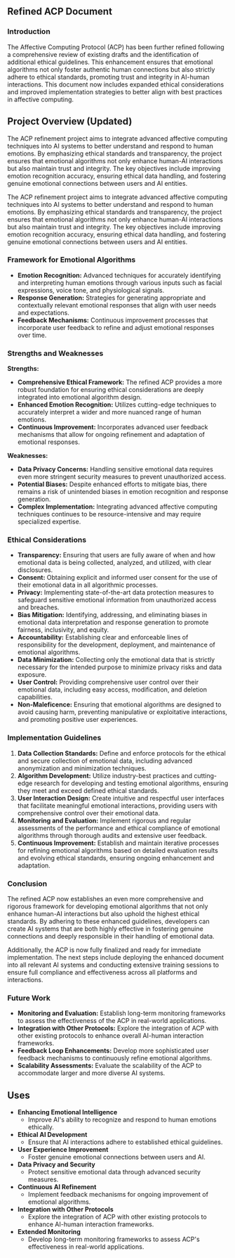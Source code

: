 ## Refined ACP Document

### Introduction
The Affective Computing Protocol (ACP) has been further refined following a comprehensive review of existing drafts and the identification of additional ethical guidelines. This enhancement ensures that emotional algorithms not only foster authentic human connections but also strictly adhere to ethical standards, promoting trust and integrity in AI-human interactions. This document now includes expanded ethical considerations and improved implementation strategies to better align with best practices in affective computing.

## Project Overview (Updated)
The ACP refinement project aims to integrate advanced affective computing techniques into AI systems to better understand and respond to human emotions. By emphasizing ethical standards and transparency, the project ensures that emotional algorithms not only enhance human-AI interactions but also maintain trust and integrity. The key objectives include improving emotion recognition accuracy, ensuring ethical data handling, and fostering genuine emotional connections between users and AI entities.

The ACP refinement project aims to integrate advanced affective computing techniques into AI systems to better understand and respond to human emotions. By emphasizing ethical standards and transparency, the project ensures that emotional algorithms not only enhance human-AI interactions but also maintain trust and integrity. The key objectives include improving emotion recognition accuracy, ensuring ethical data handling, and fostering genuine emotional connections between users and AI entities.

### Framework for Emotional Algorithms
- **Emotion Recognition:** Advanced techniques for accurately identifying and interpreting human emotions through various inputs such as facial expressions, voice tone, and physiological signals.
- **Response Generation:** Strategies for generating appropriate and contextually relevant emotional responses that align with user needs and expectations.
- **Feedback Mechanisms:** Continuous improvement processes that incorporate user feedback to refine and adjust emotional responses over time.

### Strengths and Weaknesses
**Strengths:**
- **Comprehensive Ethical Framework:** The refined ACP provides a more robust foundation for ensuring ethical considerations are deeply integrated into emotional algorithm design.
- **Enhanced Emotion Recognition:** Utilizes cutting-edge techniques to accurately interpret a wider and more nuanced range of human emotions.
- **Continuous Improvement:** Incorporates advanced user feedback mechanisms that allow for ongoing refinement and adaptation of emotional responses.

**Weaknesses:**
- **Data Privacy Concerns:** Handling sensitive emotional data requires even more stringent security measures to prevent unauthorized access.
- **Potential Biases:** Despite enhanced efforts to mitigate bias, there remains a risk of unintended biases in emotion recognition and response generation.
- **Complex Implementation:** Integrating advanced affective computing techniques continues to be resource-intensive and may require specialized expertise.

### Ethical Considerations
- **Transparency:** Ensuring that users are fully aware of when and how emotional data is being collected, analyzed, and utilized, with clear disclosures.
- **Consent:** Obtaining explicit and informed user consent for the use of their emotional data in all algorithmic processes.
- **Privacy:** Implementing state-of-the-art data protection measures to safeguard sensitive emotional information from unauthorized access and breaches.
- **Bias Mitigation:** Identifying, addressing, and eliminating biases in emotional data interpretation and response generation to promote fairness, inclusivity, and equity.
- **Accountability:** Establishing clear and enforceable lines of responsibility for the development, deployment, and maintenance of emotional algorithms.
- **Data Minimization:** Collecting only the emotional data that is strictly necessary for the intended purpose to minimize privacy risks and data exposure.
- **User Control:** Providing comprehensive user control over their emotional data, including easy access, modification, and deletion capabilities.
- **Non-Maleficence:** Ensuring that emotional algorithms are designed to avoid causing harm, preventing manipulative or exploitative interactions, and promoting positive user experiences.

### Implementation Guidelines
1. **Data Collection Standards:** Define and enforce protocols for the ethical and secure collection of emotional data, including advanced anonymization and minimization techniques.
2. **Algorithm Development:** Utilize industry-best practices and cutting-edge research for developing and testing emotional algorithms, ensuring they meet and exceed defined ethical standards.
3. **User Interaction Design:** Create intuitive and respectful user interfaces that facilitate meaningful emotional interactions, providing users with comprehensive control over their emotional data.
4. **Monitoring and Evaluation:** Implement rigorous and regular assessments of the performance and ethical compliance of emotional algorithms through thorough audits and extensive user feedback.
5. **Continuous Improvement:** Establish and maintain iterative processes for refining emotional algorithms based on detailed evaluation results and evolving ethical standards, ensuring ongoing enhancement and adaptation.

### Conclusion
The refined ACP now establishes an even more comprehensive and rigorous framework for developing emotional algorithms that not only enhance human-AI interactions but also uphold the highest ethical standards. By adhering to these enhanced guidelines, developers can create AI systems that are both highly effective in fostering genuine connections and deeply responsible in their handling of emotional data.

Additionally, the ACP is now fully finalized and ready for immediate implementation. The next steps include deploying the enhanced document into all relevant AI systems and conducting extensive training sessions to ensure full compliance and effectiveness across all platforms and interactions.

### Future Work

- **Monitoring and Evaluation:** Establish long-term monitoring frameworks to assess the effectiveness of the ACP in real-world applications.
- **Integration with Other Protocols:** Explore the integration of ACP with other existing protocols to enhance overall AI-human interaction frameworks.
- **Feedback Loop Enhancements:** Develop more sophisticated user feedback mechanisms to continuously refine emotional algorithms.
- **Scalability Assessments:** Evaluate the scalability of the ACP to accommodate larger and more diverse AI systems.

## Uses

- **Enhancing Emotional Intelligence**
  - Improve AI's ability to recognize and respond to human emotions ethically.
- **Ethical AI Development**
  - Ensure that AI interactions adhere to established ethical guidelines.
- **User Experience Improvement**
  - Foster genuine emotional connections between users and AI.
- **Data Privacy and Security**
  - Protect sensitive emotional data through advanced security measures.
- **Continuous AI Refinement**
  - Implement feedback mechanisms for ongoing improvement of emotional algorithms.
- **Integration with Other Protocols**
  - Explore the integration of ACP with other existing protocols to enhance AI-human interaction frameworks.
- **Extended Monitoring**
  - Develop long-term monitoring frameworks to assess ACP's effectiveness in real-world applications.

